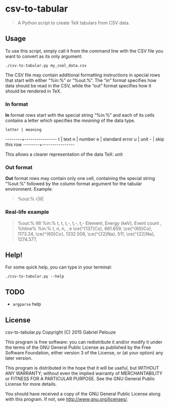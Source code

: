 csv-to-tabular
==============
> A Python script to create TeX tabulars from CSV data.

## Usage

To use this script, simply call it from the command line with the CSV file you
want to convert as its only argument:

	./csv-to-tabular.py my_cool_data.csv

The CSV file may contain additional formatting instructions in special rows
that start with either “%in:%” or “%out:%”. The “in” format specifies how data
should be read in the CSV, while the “out” format specifies how it should be
rendered in TeX.

### In format

**In** format rows start with the special string “%in:%” and each of its cells
contains a letter which specifies the *meaning* of the data type.

    letter | meaning     
   --------+----------------
    t      | text
    n      | number
    e      | standard error
    u      | unit
    -      | skip this row
   --------+----------------

This allows a clearer representation of the data TeX: unit 


### Out format

**Out** format rows may contain only one cell, containing the special string
“%out:%” followed by the column format argument for the tabular environment.
Example:

> %out:% r|lll|

### Real-life example

> %out:% lllll
> %in:%     t, t, t,-, t,-, t,-
> Element,          Energy (keV),   Event count     , 
> %hline%
> %in:% t,          n,              n,              , e
> \ce{^{137}Cs},    661.659,
> \ce{^{60}Co},     1173.24,
> \ce{^{60}Co},     1332.508,
> \ce{^{22}Na},     511,
> \ce{^{22}Na},     1274.577,


## Help!
For some quick help, you can type in your terminal:

	./csv-to-tabular.py --help

## TODO
- `argparse` help

## License
csv-to-tabular.py
Copyright (C) 2015  Gabriel Pelouze

This program is free software: you can redistribute it and/or modify it under
the terms of the GNU General Public License as published by the Free Software
Foundation, either version 3 of the License, or (at your option) any later
version.

This program is distributed in the hope that it will be useful, but WITHOUT ANY
WARRANTY; without even the implied warranty of MERCHANTABILITY or FITNESS FOR A
PARTICULAR PURPOSE.  See the GNU General Public License for more details.

You should have received a copy of the GNU General Public License along with
this program.  If not, see <http://www.gnu.org/licenses/>.
